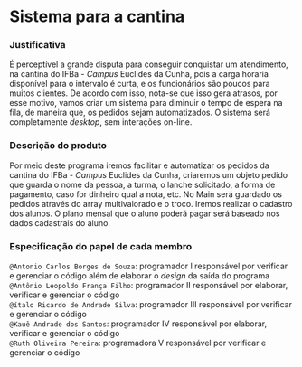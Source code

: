 # Sistema para a cantina

### Justificativa
É perceptível a grande disputa para conseguir conquistar um atendimento, na cantina do IFBa - _Campus_ Euclides da Cunha, pois a carga horaria disponível para o intervalo é curta, e os funcionários são poucos para muitos clientes. De acordo com isso, nota-se que isso gera atrasos, por esse motivo, vamos criar um sistema para diminuir o tempo de espera na fila, de maneira que, os pedidos sejam automatizados. O sistema será completamente _desktop_, sem interações on-line. 

### Descrição do produto
Por meio deste programa iremos facilitar e automatizar os pedidos da cantina do IFBa - _Campus_ Euclides da Cunha, criaremos um objeto pedido que guarda o nome da pessoa, a turma, o lanche solicitado, a forma de pagamento, caso for dinheiro qual a nota, etc.
No Main será guardado os pedidos através do array multivalorado e o troco. Iremos realizar o cadastro dos alunos. O plano mensal que o aluno poderá pagar será baseado nos dados cadastrais do aluno.

### Especificação do papel de cada membro

`@Antonio Carlos Borges de Souza`: programador I responsável por verificar e gerenciar o código além de elaborar o _design_ da saída do programa</br>
`@Antônio Leopoldo França Filho`: programador II responsável por elaborar, verificar e gerenciar o código</br>
`@ítalo Ricardo de Andrade Silva`: programador III responsável por verificar e gerenciar o código</br>
`@Kauê Andrade dos Santos`: programador IV responsável por elaborar, verificar e gerenciar o código</br>
`@Ruth Oliveira Pereira`: programadora V responsável por verificar e gerenciar o código</br>
